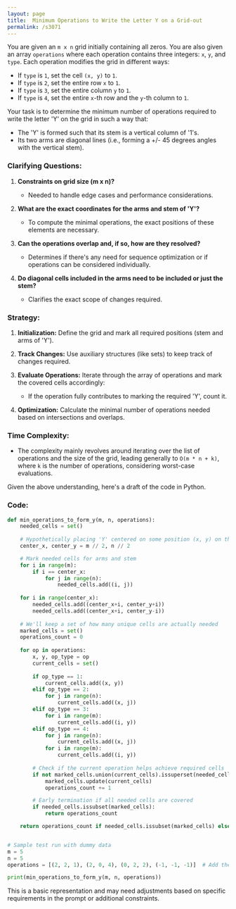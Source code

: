 ```yaml
---
layout: page
title:  Minimum Operations to Write the Letter Y on a Grid-out
permalink: /s3071
---
```


You are given an `m x n` grid initially containing all zeros. You are also given an array `operations` where each operation contains three integers: `x`, `y`, and `type`. Each operation modifies the grid in different ways:

- If `type` is `1`, set the cell `(x, y)` to `1`.
- If `type` is `2`, set the entire row `x` to `1`.
- If `type` is `3`, set the entire column `y` to `1`.
- If `type` is `4`, set the entire `x`-th row and the `y`-th column to `1`.

Your task is to determine the minimum number of operations required to write the letter 'Y' on the grid in such a way that:

- The 'Y' is formed such that its stem is a vertical column of '1's.
- Its two arms are diagonal lines (i.e., forming a +/- 45 degrees angles with the vertical stem).

### Clarifying Questions:

1. **Constraints on grid size (m x n)?**
    - Needed to handle edge cases and performance considerations.

2. **What are the exact coordinates for the arms and stem of 'Y'?**
    - To compute the minimal operations, the exact positions of these elements are necessary.

3. **Can the operations overlap and, if so, how are they resolved?**
    - Determines if there's any need for sequence optimization or if operations can be considered individually.

4. **Do diagonal cells included in the arms need to be included or just the stem?**
    - Clarifies the exact scope of changes required.

### Strategy:

1. **Initialization:** Define the grid and mark all required positions (stem and arms of 'Y').

2. **Track Changes:** Use auxiliary structures (like sets) to keep track of changes required.

3. **Evaluate Operations:** Iterate through the array of operations and mark the covered cells accordingly:

    - If the operation fully contributes to marking the required 'Y', count it.

4. **Optimization:** Calculate the minimal number of operations needed based on intersections and overlaps.

### Time Complexity:
- The complexity mainly revolves around iterating over the list of operations and the size of the grid, leading generally to `O(m * n + k)`, where `k` is the number of operations, considering worst-case evaluations.

Given the above understanding, here's a draft of the code in Python.

### Code:

```python
def min_operations_to_form_y(m, n, operations):
    needed_cells = set()
    
    # Hypothetically placing 'Y' centered on some position (x, y) on the grid
    center_x, center_y = m // 2, n // 2

    # Mark needed cells for arms and stem
    for i in range(m):
        if i == center_x:
            for j in range(n):
                needed_cells.add((i, j))
    
    for i in range(center_x):
        needed_cells.add((center_x+i, center_y+i))
        needed_cells.add((center_x+i, center_y-i))
    
    # We'll keep a set of how many unique cells are actually needed
    marked_cells = set()
    operations_count = 0
    
    for op in operations:
        x, y, op_type = op
        current_cells = set()
        
        if op_type == 1:
            current_cells.add((x, y))
        elif op_type == 2:
            for j in range(n):
                current_cells.add((x, j))
        elif op_type == 3:
            for i in range(m):
                current_cells.add((i, y))
        elif op_type == 4:
            for j in range(n):
                current_cells.add((x, j))
            for i in range(m):
                current_cells.add((i, y))
        
        # Check if the current operation helps achieve required cells
        if not marked_cells.union(current_cells).issuperset(needed_cells):
            marked_cells.update(current_cells)
            operations_count += 1

        # Early termination if all needed cells are covered
        if needed_cells.issubset(marked_cells):
            return operations_count

    return operations_count if needed_cells.issubset(marked_cells) else -1


# Sample test run with dummy data
m = 5
n = 5
operations = [(2, 2, 1), (2, 0, 4), (0, 2, 2), (-1, -1, -1)]  # Add the actual test cases

print(min_operations_to_form_y(m, n, operations))
```

This is a basic representation and may need adjustments based on specific requirements in the prompt or additional constraints.